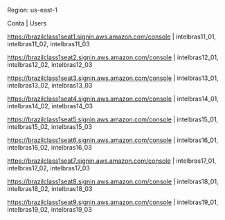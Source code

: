 Region: us-east-1

Conta | Users

https://brazilclass1seat1.signin.aws.amazon.com/console | intelbras11_01, intelbras11_02, intelbras11_03

https://brazilclass1seat2.signin.aws.amazon.com/console | intelbras12_01, intelbras12_02, intelbras12_03

https://brazilclass1seat3.signin.aws.amazon.com/console | intelbras13_01, intelbras13_02, intelbras13_03

https://brazilclass1seat4.signin.aws.amazon.com/console | intelbras14_01, intelbras14_02, intelbras14_03

https://brazilclass1seat5.signin.aws.amazon.com/console | intelbras15_01, intelbras15_02, intelbras15_03

https://brazilclass1seat6.signin.aws.amazon.com/console | intelbras16_01, intelbras16_02, intelbras16_03

https://brazilclass1seat7.signin.aws.amazon.com/console | intelbras17_01, intelbras17_02, intelbras17_03

https://brazilclass1seat8.signin.aws.amazon.com/console | intelbras18_01, intelbras18_02, intelbras18_03

https://brazilclass1seat9.signin.aws.amazon.com/console | intelbras19_01, intelbras19_02, intelbras19_03
